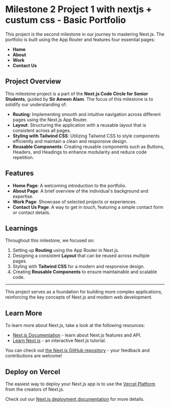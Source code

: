 # Milestone 2 Project 1 with nextjs + custum css - Basic Portfolio

This project is the second milestone in our journey to mastering Next.js. The portfolio is built using the App Router and features four essential pages:

- **Home**
- **About**
- **Work**
- **Contact Us**

## Project Overview

This milestone project is a part of the **Next.js Code Circle for Senior Students**, guided by **Sir Ameen Alam**. The focus of this milestone is to solidify our understanding of:

- **Routing**: Implementing smooth and intuitive navigation across different pages using the Next.js App Router.
- **Layout**: Structuring the application with a reusable layout that is consistent across all pages.
- **Styling with Tailwind CSS**: Utilizing Tailwind CSS to style components efficiently and maintain a clean and responsive design.
- **Reusable Components**: Creating reusable components such as Buttons, Headers, and Headings to enhance modularity and reduce code repetition.

## Features

- **Home Page**: A welcoming introduction to the portfolio.
- **About Page**: A brief overview of the individual's background and expertise.
- **Work Page**: Showcase of selected projects or experiences.
- **Contact Us Page**: A way to get in touch, featuring a simple contact form or contact details.

## Learnings

Throughout this milestone, we focused on:

1. Setting up **Routing** using the App Router in Next.js.
2. Designing a consistent **Layout** that can be reused across multiple pages.
3. Styling with **Tailwind CSS** for a modern and responsive design.
4. Creating **Reusable Components** to ensure maintainable and scalable code.

---

This project serves as a foundation for building more complex applications, reinforcing the key concepts of Next.js and modern web development.

## Learn More

To learn more about Next.js, take a look at the following resources:

- [Next.js Documentation](https://nextjs.org/docs) - learn about Next.js features and API.
- [Learn Next.js](https://nextjs.org/learn) - an interactive Next.js tutorial.

You can check out [the Next.js GitHub repository](https://github.com/vercel/next.js/) - your feedback and contributions are welcome!

## Deploy on Vercel

The easiest way to deploy your Next.js app is to use the [Vercel Platform](https://vercel.com/new?utm_medium=default-template&filter=next.js&utm_source=create-next-app&utm_campaign=create-next-app-readme) from the creators of Next.js.

Check out our [Next.js deployment documentation](https://nextjs.org/docs/deployment) for more details.
